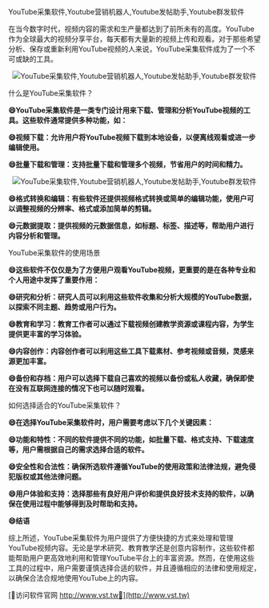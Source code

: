 YouTube采集软件,Youtube营销机器人,Youtube发帖助手,Youtube群发软件

在当今数字时代，视频内容的需求和生产量都达到了前所未有的高度。YouTube作为全球最大的视频分享平台，每天都有大量新的视频上传和观看。对于那些希望分析、保存或重新利用YouTube视频的人来说，YouTube采集软件成为了一个不可或缺的工具。

 <center><img src="https://vst.tw/MP4/tuiguang/png/6.png" alt="YouTube采集软件,Youtube营销机器人,Youtube发帖助手,Youtube群发软件"></center>

什么是YouTube采集软件？

**😄YouTube采集软件是一类专门设计用来下载、管理和分析YouTube视频的工具。这些软件通常提供多种功能，如：**

**😄视频下载：允许用户将YouTube视频下载到本地设备，以便离线观看或进一步编辑使用。**

**😄批量下载和管理：支持批量下载和管理多个视频，节省用户的时间和精力。**

 <center><img src="https://vst.tw/MP4/tuiguang/png/1.png" alt="YouTube采集软件,Youtube营销机器人,Youtube发帖助手,Youtube群发软件"></center>

**😄格式转换和编辑：有些软件还提供视频格式转换或简单的编辑功能，使用户可以调整视频的分辨率、格式或添加简单的剪辑。**

**😄元数据提取：提供视频的元数据信息，如标题、标签、描述等，帮助用户进行内容分析和管理。**

YouTube采集软件的使用场景

**😄这些软件不仅仅是为了方便用户观看YouTube视频，更重要的是在各种专业和个人用途中发挥了重要作用：**

**😄研究和分析：研究人员可以利用这些软件收集和分析大规模的YouTube数据，以探索不同主题、趋势或用户行为。**

**😄教育和学习：教育工作者可以通过下载视频创建教学资源或课程内容，为学生提供更丰富的学习体验。**

**😄内容创作：内容创作者可以利用这些工具下载素材、参考视频或音频，灵感来源更加丰富。**

**😄备份和存档：用户可以选择下载自己喜欢的视频以备份或私人收藏，确保即使在没有互联网连接的情况下也可以随时观看。**

如何选择适合的YouTube采集软件？

**😄在选择YouTube采集软件时，用户需要考虑以下几个关键因素：**

**😄功能和特性：不同的软件提供不同的功能，如批量下载、格式支持、下载速度等，用户需根据自己的需求选择合适的软件。**

**😄安全性和合法性：确保所选软件遵循YouTube的使用政策和法律法规，避免侵犯版权或其他法律问题。**

**😄用户体验和支持：选择那些有良好用户评价和提供良好技术支持的软件，以确保在使用过程中能够得到及时帮助和支持。**

**😄结语**

综上所述，YouTube采集软件为用户提供了方便快捷的方式来处理和管理YouTube视频内容。无论是学术研究、教育教学还是创意内容制作，这些软件都能帮助用户更高效地利用和管理YouTube平台上的丰富资源。然而，在使用这些工具的过程中，用户需要谨慎选择合适的软件，并且遵循相应的法律和使用规定，以确保合法合规地使用YouTube上的内容。


[👻访问软件官网 http://www.vst.tw👻](http://www.vst.tw)
